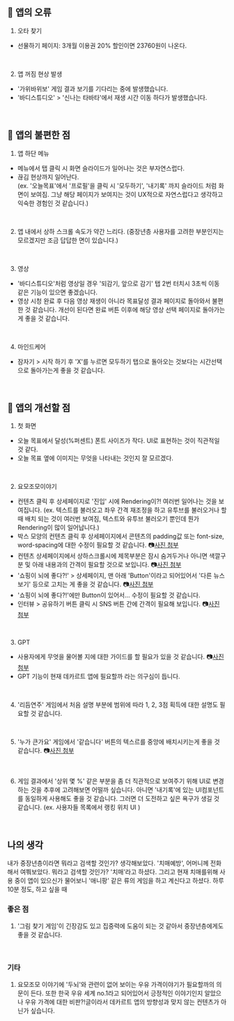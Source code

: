 ## 🙋 앱의 오류

1. 오타 찾기

- 선물하기 페이지: 3개월 이용권 20% 할인이면 23760원이 나온다.

<br />

2. 앱 꺼짐 현상 발생

- '가위바위보' 게임 결과 보기를 기다리는 중에 발생했습니다.
- '바디스튜디오' > '신나는 타바타'에서 재생 시간 이동 하다가 발생했습니다.

<br />

## 👀 앱의 불편한 점

1. 앱 하단 메뉴

- 메뉴에서 탭 클릭 시 화면 슬라이드가 일어나는 것은 부자연스럽다.
- 끊김 현상까지 일어난다.
  <br />
  (ex. '오늘목표'에서 '프로필'을 클릭 시 '모두하기', '내기록' 까지 슬라이드 처럼 화면이 보여짐. 그냥 해당 페이지가 보여지는 것이 UX적으로 자연스럽다고 생각하고 익숙한 경험인 것 같습니다.)

<br />

2. 앱 내에서 상하 스크롤 속도가 약간 느리다. (중장년층 사용자를 고려한 부분인지는 모르겠지만 조금 답답한 면이 있습니다.)

<br />

3. 영상

- '바디스튜디오'처럼 영상일 경우 '되감기, 앞으로 감기' 탭 2번 터치시 3초씩 이동 같은 기능이 있으면 좋겠습니다.
- 영상 시청 완료 후 다음 영상 재생이 아니라 목표달성 결과 페이지로 돌아와서 불편한 것 같습니다. 개선이 된다면 완료 버튼 이후에 해당 영상 선택 페이지로 돌아가는게 좋을 것 같습니다.

<br />

4. 마인드케어

- 잠자기 > 시작 하기 후 'X'를 누르면 모두하기 탭으로 돌아오는 것보다는 시간선택으로 돌아가는게 좋을 것 같습니다.

<br />

## 🙂 앱의 개선할 점

1. 첫 화면

- 오늘 목표에서 달성(%퍼센트) 폰트 사이즈가 작다. UI로 표현하는 것이 직관적일 것 같다.
- 오늘 목표 옆에 이미지는 무엇을 나타내는 것인지 잘 모르겠다.

<br />

2. 요모조모이야기

- 컨텐츠 클릭 후 상세페이지로 '진입' 시에 Rendering이?! 여러번 일어나는 것을 보여집니다. (ex. 텍스트를 불러오고 좌우 간격 재조정을 하고 유투브를 불러오거나 할 때 배치 되는 것이 여러번 보여짐, 텍스트와 유투브 불러오기 뿐인데 뭔가 Rendering이 많이 일어납니다.)
- 박스 모양의 컨텐츠 클릭 후 상세페이지에서 콘텐츠의 padding값 또는 font-size, word-spacing에 대한 수정이 필요할 것 같습니다. 📷[사진 첨부](https://github.com/youngcodej22/app-tester-descartescare/blob/main/images/01.jpg)
- 컨텐츠 상세페이지에서 상하스크롤시에 제목부분은 잠시 숨겨두거나 아니면 색깔구분 및 아래 내용과의 간격이 필요할 것으로 보입니다. 📷[사진 첨부](https://github.com/youngcodej22/app-tester-descartescare/blob/main/images/02.jpg)
- '쇼핑이 뇌에 좋다?!' > 상세페이지, 맨 아래 'Button'이라고 되어있어서 '다른 뉴스 보기' 등으로 고치는 게 좋을 것 같습니다. 📷[사진 첨부](https://github.com/youngcodej22/app-tester-descartescare/blob/main/images/03.jpg)
- '쇼핑이 뇌에 좋다?!'에만 Button이 있어서... 수정이 필요할 것 같습니다.
- 인터뷰 > 공유하기 버튼 클릭 시 SNS 버튼 간에 간격이 필요해 보입니다. 📷[사진 첨부](https://github.com/youngcodej22/app-tester-descartescare/blob/main/images/04.jpg)

<br />

3. GPT

- 사용자에게 무엇을 물어볼 지에 대한 가이드를 할 필요가 있을 것 같습니다. 📷[사진 첨부](https://github.com/youngcodej22/app-tester-descartescare/blob/main/images/05.jpg)
- GPT 기능이 현재 데카르트 앱에 필요할까 라는 의구심이 듭니다.

<br />

4. '리듬연주' 게임에서 처음 설명 부분에 범위에 따라 1, 2, 3점 획득에 대한 설명도 필요할 것 같습니다.

<br />

5. '누가 큰가요' 게임에서 '같습니다' 버튼의 텍스르를 중앙에 배치시키는게 좋을 것 같습니다. 📷[사진 첨부](https://github.com/youngcodej22/app-tester-descartescare/blob/main/images/06.jpg)

<br />

6. 게임 결과에서 '상위 몇 %' 같은 부분을 좀 더 직관적으로 보여주기 위해 UI로 변경하는 것을 추후에 고려해보면 어떨까 싶습니다. 아니면 '내기록'에 있는 UI컴포넌트를 동일하게 사용해도 좋을 것 같습니다. 그러면 더 도전하고 싶은 욕구가 생길 것 같습니다. (ex. 사용자들 목록에서 랭킹 위치 UI )

<br />

## 나의 생각

내가 중장년층이라면 뭐라고 검색할 것인가? 생각해보았다.
'치매예방',
어머니께 전화해서 여쭤보았다. 뭐라고 검색할 것인가? '치매'라고 하셨다. 그리고 현재 치매를위해 사용 중이 앱이 있으신가 물어보니 '애니팡' 같은 류의 게임을 하고 계신다고 하셨다. 하루 10분 정도, 하고 싶을 때

### 좋은 점

1. '그림 찾기 게임'이 긴장감도 있고 집중력에 도움이 되는 것 같아서 중장년층에게도 좋을 것 같습니다.

<br />

### 기타

1. 요모조모 이야기에 '두뇌'와 관련이 없어 보이는 우유 가격이야기가 필요할까의 의문이 든다. 또한 한국 우유 세계 no.1라고 되어있어서 긍정적인 이야기인지 알았으나 우유 가격에 대한 비판?!글이라서 데카르트 앱의 방향성과 맞지 않는 컨텐츠가 아닌가 싶습니다.
